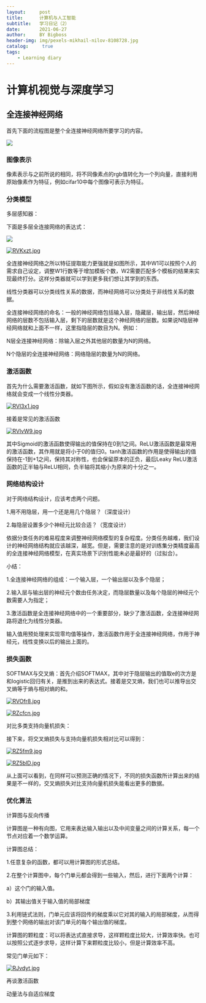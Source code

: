 ```yaml
---
layout:     post
title:      计算机与人工智能
subtitle:   学习日记（2）
date:       2021-06-27
author:     BY Bigboss
header-img: img/pexels-mikhail-nilov-8108728.jpg
catalog: 	 true
tags:
    - Learning diary
---
```

# 计算机视觉与深度学习

## 全连接神经网络

首先下面的流程图是整个全连接神经网络所要学习的内容。

![](https://ftp.bmp.ovh/imgs/2021/06/19030ea73e77daaf.jpg)

### 图像表示

像素表示与之前所说的相同，将不同像素点的rgb值转化为一个列向量，直接利用原始像素作为特征，例如cifar10中每个图像可表示为特征。

### 分类模型

多层感知器：

下面是多层全连接网络的表达式：

![](https://ftp.bmp.ovh/imgs/2021/06/32ee6ee058130ffb.jpg)

[![RVKxzt.jpg](https://z3.ax1x.com/2021/06/21/RVKxzt.jpg)](https://imgtu.com/i/RVKxzt)

全连接神经网络之所以特征提取能力更强就是如图所示，其中W1可以按照个人的需求自己设定，调整W1行数等于增加模板个数，W2需要匹配多个模板的结果来实现最终打分。这样分类器就可以学到更多我们想让其学到的东西。

线性分类器可以分类线性关系的数据，而神经网络可以分类处于非线性关系的数据。

全连接神经网络的命名：一般的神经网络包括输入层，隐藏层，输出层，然后神经网络的层数不包括输入层，剩下的层数就是这个神经网络的层数。如果说N隐层神经网络就和上面不一样，这里指隐层的数目为N。例如：

N层全连接神经网络：除输入层之外其他层的数量为N的网络。

N个隐层的全连接神经网络：网络隐层的数量为N的网络。

### 激活函数

首先为什么需要激活函数，就如下图所示，假如没有激活函数的话，全连接神经网络就会变成一个线性分类器。

[![RVl3x1.jpg](https://z3.ax1x.com/2021/06/21/RVl3x1.jpg)](https://imgtu.com/i/RVl3x1)

接着是常见的激活函数

[![RVlvW9.jpg](https://z3.ax1x.com/2021/06/21/RVlvW9.jpg)](https://imgtu.com/i/RVlvW9)

其中Sigmoid的激活函数使得输出的值保持在0到1之间。ReLU激活函数是最常用的激活函数，其作用就是将小于0的值归0。tanh激活函数的作用是使得输出的值保持在-1到+1之间，保持其对称性，也会保留原本的正负，最后Leaky ReLU激活函数的正半轴与ReLU相同，负半轴将其缩小为原来的十分之一。

### 网络结构设计

对于网络结构设计，应该考虑两个问题。

1.用不用隐层，用一个还是用几个隐层？（深度设计）

2.每隐层设置多少个神经元比较合适？（宽度设计）

依据分类任务的难易程度来调整神经网络模型的复杂程度。分类任务越难，我们设计的神经网络结构就应该越深，越宽。但是，需要注意的是对训练集分类精度最高的全连接神经网络模型，在真实场景下识别性能未必是最好的（过拟合）。

小结：

1.全连接神经网络的组成：一个输入层，一个输出层以及多个隐层；

2.输入层与输出层的神经元个数由任务决定，而隐层数量以及每个隐层的神经元个数需要人为指定；

3.激活函数是全连接神经网络中的一个重要部分，缺少了激活函数，全连接神经网路将退化为线性分类器。

输入值用预处理来实现零均值等操作，激活函数作用于全连接神经网络，作用于神经元，线性变换以后的输出上面的。

 ### 损失函数

SOFTMAX与交叉熵：首先介绍SOFTMAX，其中对于隐层输出的值取e的次方是和logistic回归有关，是推到出来的表达式。接着是交叉熵，我们也可以推导出交叉熵等于熵与相对熵的和。

[![RVOfr8.jpg](https://z3.ax1x.com/2021/06/22/RVOfr8.jpg)](https://imgtu.com/i/RVOfr8)

[![RZcfcn.jpg](https://z3.ax1x.com/2021/06/22/RZcfcn.jpg)](https://imgtu.com/i/RZcfcn)

对比多类支持向量机损失：

接下来，将交叉熵损失与支持向量机损失相对比可以得到：

[![RZ5fm9.jpg](https://z3.ax1x.com/2021/06/22/RZ5fm9.jpg)](https://imgtu.com/i/RZ5fm9)

[![RZ5blD.jpg](https://z3.ax1x.com/2021/06/22/RZ5blD.jpg)](https://imgtu.com/i/RZ5blD)

从上面可以看到，在同样可以预测正确的情况下，不同的损失函数所计算出来的结果是不一样的，交叉熵损失对比支持向量机损失能看出更多的数据。

### 优化算法

计算图与反向传播

计算图是一种有向图，它用来表达输入输出以及中间变量之间的计算关系，每一个节点对应着一个数学运算。

计算图总结：

1.任意复杂的函数，都可以用计算图的形式总结。

2.在整个计算图中，每个门单元都会得到一些输入，然后，进行下面两个计算：

a）这个门的输入值。

b）其输出值关于输入值的局部梯度

3.利用链式法则，门单元应该将回传的梯度乘以它对其的输入的局部梯度，从而得到整个网络的输出对该门单元的每个输出值的梯度。

计算图的颗粒度：可以将表达式直接求导，这样颗粒度比较大，计算效率快。也可以按照公式逐步求导，这样计算下来颗粒度比较小，但是计算效率不高。

常见门单元如下：

[![RJvdyt.jpg](https://z3.ax1x.com/2021/06/27/RJvdyt.jpg)](https://imgtu.com/i/RJvdyt)

再谈激活函数

动量法与自适应梯度



 



